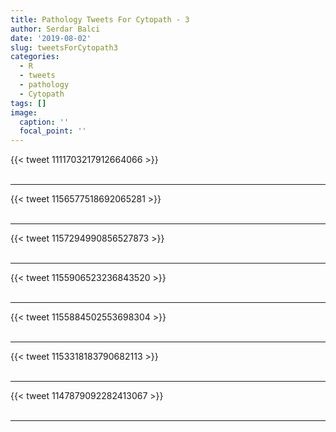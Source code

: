 ```yaml
---
title: Pathology Tweets For Cytopath - 3
author: Serdar Balci
date: '2019-08-02'
slug: tweetsForCytopath3
categories:
  - R
  - tweets
  - pathology
  - Cytopath
tags: []
image:
  caption: ''
  focal_point: ''
---
```



{{< tweet 1111703217912664066 >}}
<br>
<br>
<hr>
{{< tweet 1156577518692065281 >}}
<br>
<br>
<hr>
{{< tweet 1157294990856527873 >}}
<br>
<br>
<hr>
{{< tweet 1155906523236843520 >}}
<br>
<br>
<hr>
{{< tweet 1155884502553698304 >}}
<br>
<br>
<hr>
{{< tweet 1153318183790682113 >}}
<br>
<br>
<hr>
{{< tweet 1147879092282413067 >}}
<br>
<br>
<hr>
